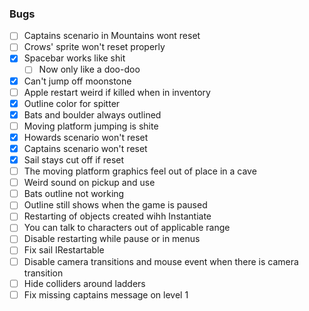 ### Bugs

* [ ] Captains scenario in Mountains wont reset 
* [ ] Crows' sprite won't reset properly
* [x] Spacebar works like shit
   * [ ] Now only like a doo-doo
* [x] Can't jump off moonstone
* [ ] Apple restart weird if killed when in inventory
* [x] Outline color for spitter
* [x] Bats and boulder always outlined
* [ ] Moving platform jumping is shite
* [x] Howards scenario won't reset
* [x] Captains scenario won't reset
* [x] Sail stays cut off if reset
* [ ] The moving platform graphics feel out of place in a cave
* [ ] Weird sound on pickup and use
* [ ] Bats outline not working
* [ ] Outline still shows when the game is paused
* [ ] Restarting of objects created wihh Instantiate
* [ ] You can talk to characters out of applicable range
* [ ] Disable restarting while pause or in menus
* [ ] Fix sail IRestartable
* [ ] Disable camera transitions and mouse event when there is camera transition
* [ ] Hide colliders around ladders
* [ ] Fix missing captains message on level 1